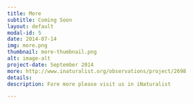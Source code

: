 ```yaml
---
title: More
subtitle: Coming Soon
layout: default
modal-id: 5
date: 2014-07-14
img: more.png
thumbnail: more-thumbnail.png
alt: image-alt
project-date: September 2014
more: http://www.inaturalist.org/observations/project/2698 
details: 
description: Fore more please visit us in iNaturalist

---
```

